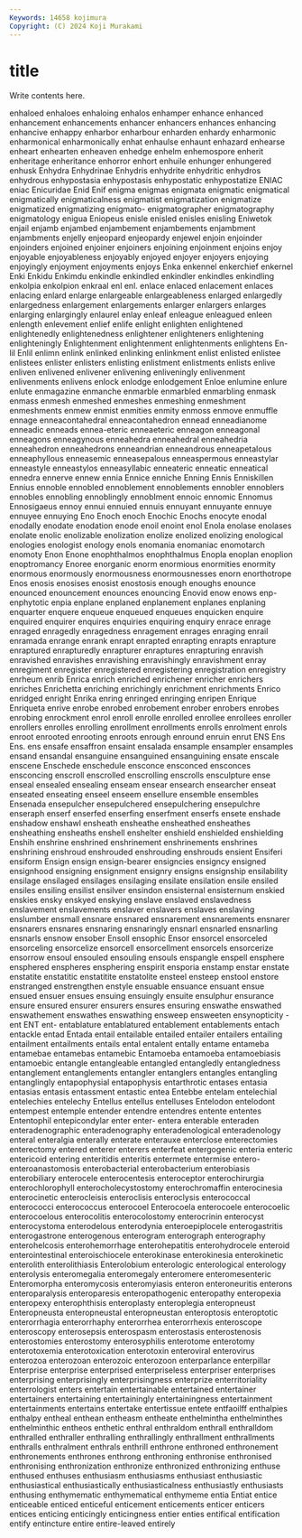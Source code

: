 ```yaml
---
Keywords: 14658 kojimura
Copyright: (C) 2024 Koji Murakami
---
```


# title

Write contents here.



enhaloed enhaloes enhaloing enhalos enhamper enhance
enhanced enhancement enhancements enhancer enhancers enhances enhancing enhancive enhappy enharbor
enharbour enharden enhardy enharmonic enharmonical enharmonically enhat enhaulse enhaunt enhazard
enhearse enheart enhearten enheaven enhedge enhelm enhemospore enherit enheritage enheritance
enhorror enhort enhuile enhunger enhungered enhusk Enhydra Enhydrinae Enhydris enhydrite
enhydritic enhydros enhydrous enhypostasia enhypostasis enhypostatic enhypostatize ENIAC eniac Enicuridae
Enid Enif enigma enigmas enigmata enigmatic enigmatical enigmatically enigmaticalness enigmatist
enigmatization enigmatize enigmatized enigmatizing enigmato- enigmatographer enigmatography enigmatology enigua Eniopeus
enisle enisled enisles enisling Eniwetok enjail enjamb enjambed enjambement enjambements
enjambment enjambments enjelly enjeopard enjeopardy enjewel enjoin enjoinder enjoinders enjoined
enjoiner enjoiners enjoining enjoinment enjoins enjoy enjoyable enjoyableness enjoyably enjoyed
enjoyer enjoyers enjoying enjoyingly enjoyment enjoyments enjoys Enka enkennel enkerchief
enkernel Enki Enkidu Enkimdu enkindle enkindled enkindler enkindles enkindling enkolpia
enkolpion enkraal enl enl. enlace enlaced enlacement enlaces enlacing enlard
enlarge enlargeable enlargeableness enlarged enlargedly enlargedness enlargement enlargements enlarger enlargers
enlarges enlarging enlargingly enlaurel enlay enleaf enleague enleagued enleen enlength
enlevement enlief enlife enlight enlighten enlightened enlightenedly enlightenedness enlightener enlighteners
enlightening enlighteningly Enlightenment enlightenment enlightenments enlightens En-lil Enlil enlimn enlink
enlinked enlinking enlinkment enlist enlisted enlistee enlistees enlister enlisters enlisting
enlistment enlistments enlists enlive enliven enlivened enlivener enlivening enliveningly enlivenment
enlivenments enlivens enlock enlodge enlodgement Enloe enlumine enlure enlute enmagazine
enmanche enmarble enmarbled enmarbling enmask enmass enmesh enmeshed enmeshes enmeshing
enmeshment enmeshments enmew enmist enmities enmity enmoss enmove enmuffle ennage
enneacontahedral enneacontahedron ennead enneadianome enneadic enneads ennea-eteric enneaeteric enneagon enneagonal
enneagons enneagynous enneahedra enneahedral enneahedria enneahedron enneahedrons enneandrian enneandrous enneapetalous
enneaphyllous enneasemic enneasepalous enneaspermous enneastylar enneastyle enneastylos enneasyllabic enneateric enneatic
enneatical ennedra ennerve ennew ennia Ennice enniche Enning Ennis Enniskillen
Ennius ennoble ennobled ennoblement ennoblements ennobler ennoblers ennobles ennobling ennoblingly
ennoblment ennoic ennomic Ennomus Ennosigaeus ennoy ennui ennuied ennuis ennuyant
ennuyante ennuye ennuyee ennuying Eno Enoch enoch Enochic Enochs enocyte
enodal enodally enodate enodation enode enoil enoint enol Enola enolase
enolases enolate enolic enolizable enolization enolize enolized enolizing enological enologies
enologist enology enols enomania enomaniac enomotarch enomoty Enon Enone enophthalmos
enophthalmus Enopla enoplan enoplion enoptromancy Enoree enorganic enorm enormious enormities
enormity enormous enormously enormousness enormousnesses enorn enorthotrope Enos enosis enosises
enosist enostosis enough enoughs enounce enounced enouncement enounces enouncing Enovid
enow enows enp- enphytotic enpia enplane enplaned enplanement enplanes enplaning
enquarter enquere enqueue enqueued enqueues enquicken enquire enquired enquirer enquires
enquiries enquiring enquiry enrace enrage enraged enragedly enragedness enragement enrages
enraging enrail enramada enrange enrank enrapt enrapted enrapting enrapts enrapture
enraptured enrapturedly enrapturer enraptures enrapturing enravish enravished enravishes enravishing enravishingly
enravishment enray enregiment enregister enregistered enregistering enregistration enregistry enrheum enrib
Enrica enrich enriched enrichener enricher enrichers enriches Enrichetta enriching enrichingly
enrichment enrichments Enrico enridged enright Enrika enring enringed enringing enripen
Enrique Enriqueta enrive enrobe enrobed enrobement enrober enrobers enrobes enrobing
enrockment enrol enroll enrolle enrolled enrollee enrollees enroller enrollers enrolles
enrolling enrollment enrollments enrolls enrolment enrols enroot enrooted enrooting enroots
enrough enround enruin enrut ENS Ens Ens. ens ensafe ensaffron
ensaint ensalada ensample ensampler ensamples ensand ensandal ensanguine ensanguined ensanguining
ensate enscale enscene Enschede enschedule ensconce ensconced ensconces ensconcing enscroll
enscrolled enscrolling enscrolls ensculpture ense enseal ensealed ensealing enseam ensear
ensearch ensearcher enseat enseated enseating enseel enseem ensellure ensemble ensembles
Ensenada ensepulcher ensepulchered ensepulchering ensepulchre enseraph enserf enserfed enserfing enserfment
enserfs ensete enshade enshadow enshawl ensheath ensheathe ensheathed ensheathes ensheathing
ensheaths enshell enshelter enshield enshielded enshielding Enshih enshrine enshrined enshrinement
enshrinements enshrines enshrining enshroud enshrouded enshrouding enshrouds ensient Ensiferi ensiform
Ensign ensign ensign-bearer ensigncies ensigncy ensigned ensignhood ensigning ensignment ensignry
ensigns ensignship ensilability ensilage ensilaged ensilages ensilaging ensilate ensilation ensile
ensiled ensiles ensiling ensilist ensilver ensindon ensisternal ensisternum enskied enskies
ensky enskyed enskying enslave enslaved enslavedness enslavement enslavements enslaver enslavers
enslaves enslaving enslumber ensmall ensnare ensnared ensnarement ensnarements ensnarer ensnarers
ensnares ensnaring ensnaringly ensnarl ensnarled ensnarling ensnarls ensnow ensober Ensoll
ensophic Ensor ensorcel ensorceled ensorceling ensorcelize ensorcell ensorcellment ensorcels ensorcerize
ensorrow ensoul ensouled ensouling ensouls enspangle enspell ensphere ensphered enspheres
ensphering enspirit ensporia enstamp enstar enstate enstatite enstatitic enstatitite enstatolite
ensteel ensteep enstool enstore enstranged enstrengthen enstyle ensuable ensuance ensuant
ensue ensued ensuer ensues ensuing ensuingly ensuite ensulphur ensurance ensure
ensured ensurer ensurers ensures ensuring enswathe enswathed enswathement enswathes enswathing
ensweep ensweeten ensynopticity -ent ENT ent- entablature entablatured entablement entablements
entach entackle entad Entada entail entailable entailed entailer entailers entailing
entailment entailments entails ental entalent entally entame entameba entamebae entamebas
entamebic Entamoeba entamoeba entamoebiasis entamoebic entangle entangleable entangled entangledly entangledness
entanglement entanglements entangler entanglers entangles entangling entanglingly entapophysial entapophysis entarthrotic
entases entasia entasias entasis entassment entastic entea Entebbe entelam entelechial
entelechies entelechy Entellus entellus entelluses Entelodon entelodont entempest entemple entender
entendre entendres entente ententes Ententophil entepicondylar enter enter- entera enterable
enteraden enteradenographic enteradenography enteradenological enteradenology enteral enteralgia enterally enterate enterauxe
enterclose enterectomies enterectomy entered enterer enterers enterfeat entergogenic enteria enteric
entericoid entering enteritidis enteritis entermete entermise entero- enteroanastomosis enterobacterial enterobacterium
enterobiasis enterobiliary enterocele enterocentesis enteroceptor enterochirurgia enterochlorophyll enterocholecystostomy enterochromaffin enterocinesia
enterocinetic enterocleisis enteroclisis enteroclysis enterococcal enterococci enterococcus enterocoel Enterocoela enterocoele
enterocoelic enterocoelous enterocolitis enterocolostomy enterocrinin enterocyst enterocystoma enterodelous enterodynia enteroepiplocele
enterogastritis enterogastrone enterogenous enterogram enterograph enterography enterohelcosis enterohemorrhage enterohepatitis enterohydrocele
enteroid enterointestinal enteroischiocele enterokinase enterokinesia enterokinetic enterolith enterolithiasis Enterolobium enterologic
enterological enterology enterolysis enteromegalia enteromegaly enteromere enteromesenteric Enteromorpha enteromycosis enteromyiasis
enteron enteroneuritis enterons enteroparalysis enteroparesis enteropathogenic enteropathy enteropexia enteropexy enterophthisis
enteroplasty enteroplegia enteropneust Enteropneusta enteropneustal enteropneustan enteroptosis enteroptotic enterorrhagia enterorrhaphy
enterorrhea enterorrhexis enteroscope enteroscopy enterosepsis enterospasm enterostasis enterostenosis enterostomies enterostomy
enterosyphilis enterotome enterotomy enterotoxemia enterotoxication enterotoxin enteroviral enterovirus enterozoa enterozoan
enterozoic enterozoon enterparlance enterpillar Enterprise enterprise enterprised enterpriseless enterpriser enterprises
enterprising enterprisingly enterprisingness enterprize enterritoriality enterrologist enters entertain entertainable entertained
entertainer entertainers entertaining entertainingly entertainingness entertainment entertainments entertains entertake entertissue
entete entfaoilff enthalpies enthalpy entheal enthean entheasm entheate enthelmintha enthelminthes
enthelminthic entheos enthetic enthral enthraldom enthrall enthralldom enthralled enthraller enthralling
enthrallingly enthrallment enthrallments enthralls enthralment enthrals enthrill enthrone enthroned enthronement
enthronements enthrones enthrong enthroning enthronise enthronised enthronising enthronization enthronize enthronized
enthronizing enthuse enthused enthuses enthusiasm enthusiasms enthusiast enthusiastic enthusiastical enthusiastically
enthusiasticalness enthusiastly enthusiasts enthusing enthymematic enthymematical enthymeme entia Entiat entice
enticeable enticed enticeful enticement enticements enticer enticers entices enticing enticingly
enticingness entier enties entifical entification entify entincture entire entire-leaved entirely
